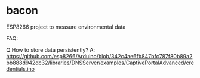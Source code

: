 # bacon
ESP8266 project to measure environmental data


FAQ:

Q:How to store data persistently?
A: https://github.com/esp8266/Arduino/blob/342c4ae6fb847bfc787f80b89a2bb888d942dc32/libraries/DNSServer/examples/CaptivePortalAdvanced/credentials.ino
